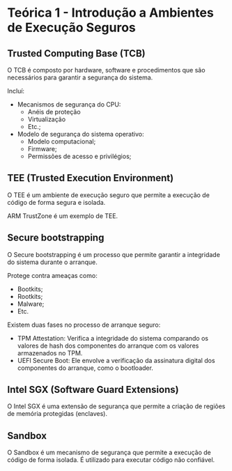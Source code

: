 # Teórica 1 - Introdução a Ambientes de Execução Seguros

## Trusted Computing Base (TCB)

O TCB é composto por hardware, software e procedimentos que são necessários para garantir a segurança do sistema.

Incluí:
- Mecanismos de segurança do CPU:
  - Anéis de proteção
  - Virtualização
  - Etc.;
- Modelo de segurança do sistema operativo:
  - Modelo computacional;
  - Firmware;
  - Permissões de acesso e privilégios;

## TEE (Trusted Execution Environment)

O TEE é um ambiente de execução seguro que permite a execução de código de forma segura e isolada.

ARM TrustZone é um exemplo de TEE.

## Secure bootstrapping

O Secure bootstrapping é um processo que permite garantir a integridade do sistema durante o arranque.

Protege contra ameaças como:
- Bootkits;
- Rootkits;
- Malware;
- Etc.

Existem duas fases no processo de arranque seguro:
- TPM Attestation: Verifica a integridade do sistema comparando os valores de hash dos componentes do arranque com os valores armazenados no TPM.
- UEFI Secure Boot: Ele envolve a verificação da assinatura digital dos componentes do arranque, como o bootloader.

## Intel SGX (Software Guard Extensions)

O Intel SGX é uma extensão de segurança que permite a criação de regiões de memória protegidas (enclaves).

## Sandbox

O Sandbox é um mecanismo de segurança que permite a execução de código de forma isolada. É utilizado para executar código não confiável.